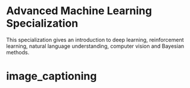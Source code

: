 # Advanced Machine Learning Specialization
This specialization gives an introduction to deep learning, reinforcement learning, natural language understanding, computer vision and Bayesian methods. 


# image_captioning
